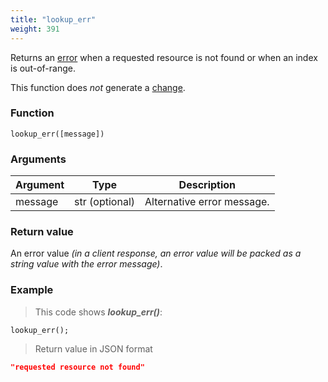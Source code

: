 ```yaml
---
title: "lookup_err"
weight: 391
---
```


Returns an [error](../../data-types/error) when a requested resource is not found or when an index is out-of-range.

This function does *not* generate a [change](../../overview/changes).

### Function

`lookup_err([message])`

### Arguments

Argument | Type | Description
-------- | ---- | -----------
message | str (optional) | Alternative error message.

### Return value

An error value *(in a client response, an error value will be packed as a string value with the error message)*.

### Example

> This code shows ***lookup_err()***:

```thingsdb,json_response
lookup_err();
```

> Return value in JSON format

```json
"requested resource not found"
```
